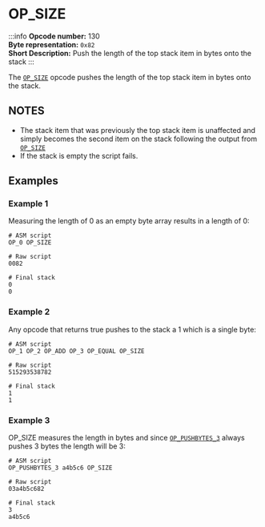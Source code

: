 # OP_SIZE
:::info
**Opcode number:** 130  
**Byte representation:** `0x82`  
**Short Description:** Push the length of the top stack item in bytes onto the stack
:::

The [`OP_SIZE`](./OP_SIZE.md) opcode pushes the length of the top stack item in bytes onto the stack.

## NOTES 
- The stack item that was previously the top stack item is unaffected and simply becomes the second item on the stack following the output from [`OP_SIZE`](./OP_SIZE.md)
- If the stack is empty the script fails.

## Examples
### Example 1
Measuring the length of 0 as an empty byte array results in a length of 0:
```shell
# ASM script
OP_0 OP_SIZE

# Raw script
0082

# Final stack
0
0
```
### Example 2
Any opcode that returns true pushes to the stack a 1 which is a single byte:
```shell
# ASM script
OP_1 OP_2 OP_ADD OP_3 OP_EQUAL OP_SIZE

# Raw script
515293538782

# Final stack
1
1
```
### Example 3
OP_SIZE measures the length in bytes and since [`OP_PUSHBYTES_3`](./OP_PUSHBYTES_3.md) always pushes 3 bytes the length will be 3: 
```shell
# ASM script
OP_PUSHBYTES_3 a4b5c6 OP_SIZE

# Raw script
03a4b5c682

# Final stack
3
a4b5c6
```
